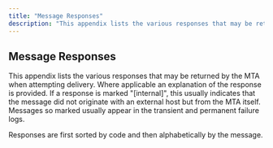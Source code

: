 ```yaml
---
title: "Message Responses"
description: "This appendix lists the various responses that may be returned by the MTA when attempting delivery Where applicable an explanation of the response is provided If a response is marked internal this usually indicates that the message did not originate with an external host but from the MTA itself Messages..."
---
```


## <a name="responses"></a> Message Responses


This appendix lists the various responses that may be returned by the MTA when attempting delivery. Where applicable an explanation of the response is provided. If a response is marked "[internal]", this usually indicates that the message did not originate with an external host but from the MTA itself. Messages so marked usually appear in the transient and permanent failure logs.

Responses are first sorted by code and then alphabetically by the message.